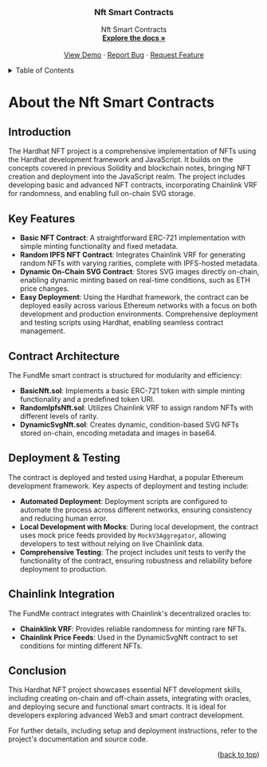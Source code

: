 <a id="readme-top"></a>

<!-- PROJECT SHIELDS -->
<!--
*** I'm using markdown "reference style" links for readability.
*** Reference links are enclosed in brackets [ ] instead of parentheses ( ).
*** See the bottom of this document for the declaration of the reference variables
*** for contributors-url, forks-url, etc. This is an optional, concise syntax you may use.
*** https://www.markdownguide.org/basic-syntax/#reference-style-links
-->

<br />
<div align="center">
 
<h3 align="center">Nft Smart Contracts</h3>

  <p align="center">
    Nft Smart Contracts

<br />
<a href="https://github.com/io10-0x/hardhat-nft-fcc"><strong>Explore the docs »</strong></a>
<br />
<br />
<a href="https://github.com/io10-0x/hardhat-nft-fcc">View Demo</a>
·
<a href="https://github.com/io10-0x/hardhat-nft-fcc/issues/new?labels=bug&template=bug-report---.md">Report Bug</a>
·
<a href="https://github.com/io10-0x/hardhat-nft-fcc/issues/new?labels=enhancement&template=feature-request---.md">Request Feature</a>

  </p>
</div>

<!-- TABLE OF CONTENTS -->
<details>
  <summary>Table of Contents</summary>
  <ol>
    <li>
      <a href="#about-the-project">About The Project</a>
      <ul>
        <li><a href="#built-with">Built With</a></li>
      </ul>
    </li>
    <li>
      <a href="#getting-started">Getting Started</a>
      <ul>
        <li><a href="#prerequisites">Prerequisites</a></li>
        <li><a href="#installation">Installation</a></li>
      </ul>
    </li>
    <li><a href="#usage">Usage</a></li>
    <li><a href="#roadmap">Roadmap</a></li>
    <li><a href="#contributing">Contributing</a></li>
    <li><a href="#license">License</a></li>
    <li><a href="#contact">Contact</a></li>
    <li><a href="#acknowledgments">Acknowledgments</a></li>
  </ol>
</details>

<!-- ABOUT THE PROJECT -->

# About the Nft Smart Contracts

## Introduction

The Hardhat NFT project is a comprehensive implementation of NFTs using the Hardhat development framework and JavaScript. It builds on the concepts covered in previous Solidity and blockchain notes, bringing NFT creation and deployment into the JavaScript realm. The project includes developing basic and advanced NFT contracts, incorporating Chainlink VRF for randomness, and enabling full on-chain SVG storage.

## Key Features

- **Basic NFT Contract**: A straightforward ERC-721 implementation with simple minting functionality and fixed metadata.
- **Random IPFS NFT Contract**: Integrates Chainlink VRF for generating random NFTs with varying rarities, complete with IPFS-hosted metadata.
- **Dynamic On-Chain SVG Contract**: Stores SVG images directly on-chain, enabling dynamic minting based on real-time conditions, such as ETH price changes.
- **Easy Deployment**: Using the Hardhat framework, the contract can be deployed easily across various Ethereum networks with a focus on both development and production environments. Comprehensive deployment and testing scripts using Hardhat, enabling seamless contract management.

## Contract Architecture

The FundMe smart contract is structured for modularity and efficiency:

- **BasicNft.sol**: Implements a basic ERC-721 token with simple minting functionality and a predefined token URI.
- **RandomIpfsNft.sol**: Utilizes Chainlink VRF to assign random NFTs with different levels of rarity.
- **DynamicSvgNft.sol**: Creates dynamic, condition-based SVG NFTs stored on-chain, encoding metadata and images in base64.

## Deployment & Testing

The contract is deployed and tested using Hardhat, a popular Ethereum development framework. Key aspects of deployment and testing include:

- **Automated Deployment**: Deployment scripts are configured to automate the process across different networks, ensuring consistency and reducing human error.
- **Local Development with Mocks**: During local development, the contract uses mock price feeds provided by `MockV3Aggregator`, allowing developers to test without relying on live Chainlink data.
- **Comprehensive Testing**: The project includes unit tests to verify the functionality of the contract, ensuring robustness and reliability before deployment to production.

## Chainlink Integration

The FundMe contract integrates with Chainlink's decentralized oracles to:

- **Chainklink VRF**: Provides reliable randomness for minting rare NFTs.
- **Chainlink Price Feeds**: Used in the DynamicSvgNft contract to set conditions for minting different NFTs.

## Conclusion

This Hardhat NFT project showcases essential NFT development skills, including creating on-chain and off-chain assets, integrating with oracles, and deploying secure and functional smart contracts. It is ideal for developers exploring advanced Web3 and smart contract development.

For further details, including setup and deployment instructions, refer to the project's documentation and source code.

<p align="right">(<a href="#readme-top">back to top</a>)</p>




